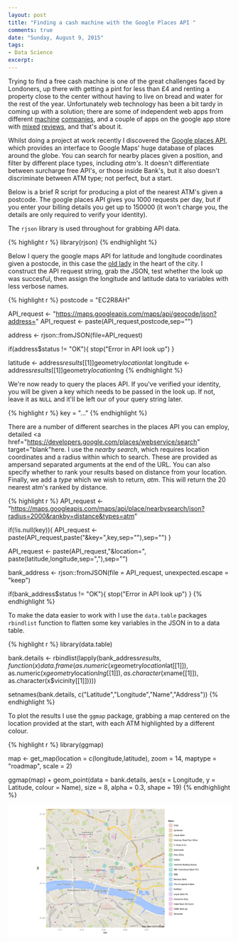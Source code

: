 ```yaml
---
layout: post
title: "Finding a cash machine with the Google Places API "
comments: true
date: "Sunday, August 9, 2015"
tags:
- Data Science
excerpt:
---
```


Trying to find a free cash machine is one of the great challenges faced by Londoners, up there with getting a pint for less than £4 and renting a property close to the center without having to live on bread and water for the rest of the year. Unfortunately web technology has been a bit tardy in coming up with a solution; there are some of independent web apps from different [machine](http://www.visa.com/atmlocator/index.jsp) [companies](http://www.link.co.uk/ATMLocator/Pages/ATMLocator.aspx), and a couple of apps on the google app store with [mixed](https://play.google.com/store/apps/details?id=com.moneypass&hl=en) [reviews](https://play.google.com/store/apps/details?id=com.souf.nearbyATM&hl=en), and that's about it.

Whilst doing a project at work recently I discovered the [Google places API](https://developers.google.com/places/?hl=en), which provides an interface to Google Maps' huge database of places around the globe. You can search for nearby places given a position, and filter by different place types, including _atm's_. It doesn't differentiate between surcharge free API's, or those inside Bank's, but it also doesn't discriminate between ATM type; not perfect, but a start.

Below is a brief R script for producing a plot of the nearest ATM's given a postcode. The google places API gives you 1000 requests per day, but if you enter your billing details you get up to 150000 (it won't charge you, the details are only required to verify your identity).

The `rjson` library is used throughout for grabbing API data.  

{% highlight r %}
library(rjson)
{% endhighlight %}

Below I query the google maps API for latitude and longitude coordinates given a postocde, in this case the <a href="http://www.historic-uk.com/CultureUK/The-Old-Lady-of-Threadneedle-Street/" target="blank">old lady</a> in the heart of the city. I construct the API request string, grab the JSON, test whether the look up was succesful, then assign the longitude and latitude data to variables with less verbose names.

{% highlight r %}
postcode = "EC2R8AH"

API_request <- "https://maps.googleapis.com/maps/api/geocode/json?address="
API_request <- paste(API_request,postcode,sep="")

address <- rjson::fromJSON(file=API_request)

if(address$status != "OK"){
  stop("Error in API look up")
}

latitude <- address$results[[1]]$geometry$location$lat
longitude <- address$results[[1]]$geometry$location$lng
{% endhighlight %}

We're now ready to query the places API. If you've verified your identity, you will be given a key which needs to be passed in the look up. If not, leave it as `NULL` and it'll be left our of your query string later.

{% highlight r %}
key = "..."
{% endhighlight %}

There are a number of different searches in the places API you can employ, detailed <a href="https://developers.google.com/places/webservice/search" target="blank"here</a>. I use the *nearby search*, which requires location coordinates and a radius within which to search. These are provided as ampersand separated arguments at the end of the URL. You can also specify whether to rank your results based on distance from your location. Finally, we add a *type* which we wish to return, _atm_. This will return the 20 nearest atm's ranked by distance.

{% highlight r %}
API_request <- "https://maps.googleapis.com/maps/api/place/nearbysearch/json?radius=2000&rankby=distance&types=atm"

if(!is.null(key)){
  API_request <- paste(API_request,paste("&key=",key,sep=""),sep="")
}

API_request <- paste(API_request,"&location=", paste(latitude,longitude,sep=","),sep="")

bank_address <- rjson::fromJSON(file = API_request, unexpected.escape = "keep")

if(bank_address$status != "OK"){
  stop("Error in API look up")
}
{% endhighlight %}

To make the data easier to work with I use the `data.table` packages `rbindlist` function to flatten some key variables in the JSON in to a data table.

{% highlight r %}
library(data.table)

bank.details <- rbindlist(lapply(bank_address$results, function(x) data.frame(as.numeric(x$geometry$location$lat[[1]]),
                                                                                 as.numeric(x$geometry$location$lng[[1]]),
                                                                                 as.character(x$name[[1]]),
                                                                                 as.character(x$vicinity[[1]]))))

setnames(bank.details, c("Latitude","Longitude","Name","Address"))
{% endhighlight %}

To plot the results I use the `ggmap` package, grabbing a map centered on the location provided at the start, with each ATM highlighted by a different colour.

{% highlight r %}
library(ggmap)

map <- get_map(location = c(longitude,latitude), zoom = 14, maptype = "roadmap", scale = 2)

ggmap(map) +
  geom_point(data = bank.details, aes(x = Longitude, y = Latitude, colour = Name),
             size = 8, alpha = 0.3, shape = 19)
{% endhighlight %}

<a href="/images/branches.png" data-lightbox="Nearest atm's to Bank" data-title="Nearest atm's to Bank">
  <img src="/images/branches.png" title="Nearest atm's to Bank">
</a>
